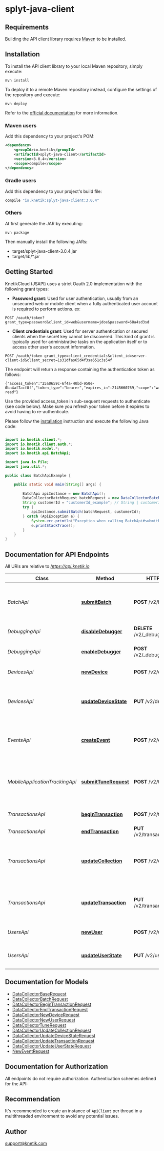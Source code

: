# splyt-java-client

## Requirements

Building the API client library requires [Maven](https://maven.apache.org/) to be installed.

## Installation

To install the API client library to your local Maven repository, simply execute:

```shell
mvn install
```

To deploy it to a remote Maven repository instead, configure the settings of the repository and execute:

```shell
mvn deploy
```

Refer to the [official documentation](https://maven.apache.org/plugins/maven-deploy-plugin/usage.html) for more information.

### Maven users

Add this dependency to your project's POM:

```xml
<dependency>
    <groupId>io.knetik</groupId>
    <artifactId>splyt-java-client</artifactId>
    <version>3.0.4</version>
    <scope>compile</scope>
</dependency>
```

### Gradle users

Add this dependency to your project's build file:

```groovy
compile "io.knetik:splyt-java-client:3.0.4"
```

### Others

At first generate the JAR by executing:

    mvn package

Then manually install the following JARs:

* target/splyt-java-client-3.0.4.jar
* target/lib/*.jar

## Getting Started 

 KnetikCloud (JSAPI) uses a strict Oauth 2.0 implementation with the following grant types: 

* **Password grant**: Used for user authentication, usually from an unsecured web or mobile client when a fully authenticated user account is required to perform actions. ex: 

```curl 
POST /oauth/token?grant_type=password&client_id=web&username=jdoe&password=68a4sd3sd
 ``` 

* **Client credentials grant**: 
 Used for server authentication or secured clients when the secret key cannot be discovered. This kind of grant is typically used for administrative tasks on the application itself or to access other user's account information. 

```curl 
POST /oauth/token grant_type=client_credentials&client_id=server-client-id&client_secret=1s31dfas65d4f3sa651c3s54f 
```  

The endpoint will return a response containing the authentication token as follows: 
```json: 
{"access_token":"25a0659c-6f4a-40bd-950e-0ba4af7acf0f","token_type":"bearer","expires_in":2145660769,"scope":"write read"}
``` 

Use the provided access_token in sub-sequent requests to authenticate (see code below). Make sure you refresh your token before it expires to avoid having to re-authenticate.

Please follow the [installation](#installation) instruction and execute the following Java code:

```java

import io.knetik.client.*;
import io.knetik.client.auth.*;
import io.knetik.model.*;
import io.knetik.api.BatchApi;

import java.io.File;
import java.util.*;

public class BatchApiExample {

    public static void main(String[] args) {
        
        BatchApi apiInstance = new BatchApi();
        DataCollectorBatchRequest batchRequest = new DataCollectorBatchRequest(); // DataCollectorBatchRequest | batchRequest
        String customerId = "customerId_example"; // String | customerId
        try {
            apiInstance.submitBatch(batchRequest, customerId);
        } catch (ApiException e) {
            System.err.println("Exception when calling BatchApi#submitBatch");
            e.printStackTrace();
        }
    }
}

```

## Documentation for API Endpoints

All URIs are relative to *https://api.knetik.io*

Class | Method | HTTP request | Description
------------ | ------------- | ------------- | -------------
*BatchApi* | [**submitBatch**](docs/BatchApi.md#submitBatch) | **POST** /v2/batch | Submit a batch of requests as an array of input models
*DebuggingApi* | [**disableDebugger**](docs/DebuggingApi.md#disableDebugger) | **DELETE** /v2/_debug/{customerId} | Disable debugging via Redis
*DebuggingApi* | [**enableDebugger**](docs/DebuggingApi.md#enableDebugger) | **POST** /v2/_debug/{customerId} | Enable debugging via Redis
*DevicesApi* | [**newDevice**](docs/DevicesApi.md#newDevice) | **POST** /v2/devices | Submit a new device event
*DevicesApi* | [**updateDeviceState**](docs/DevicesApi.md#updateDeviceState) | **PUT** /v2/devices/{id} | Updates the state parameters for the given device
*EventsApi* | [**createEvent**](docs/EventsApi.md#createEvent) | **POST** /v2/events | Creates a single event (a transaction with no duration)
*MobileApplicationTrackingApi* | [**submitTuneRequest**](docs/MobileApplicationTrackingApi.md#submitTuneRequest) | **POST** /v2/tune | Submit mobile application tracking data for Tune applications
*TransactionsApi* | [**beginTransaction**](docs/TransactionsApi.md#beginTransaction) | **POST** /v2/transactions | Begins a new transaction
*TransactionsApi* | [**endTransaction**](docs/TransactionsApi.md#endTransaction) | **PUT** /v2/transactions/{id}/end | Ends the transaction
*TransactionsApi* | [**updateCollection**](docs/TransactionsApi.md#updateCollection) | **POST** /v2/collections | Creates and finalizes a collection of transaction information
*TransactionsApi* | [**updateTransaction**](docs/TransactionsApi.md#updateTransaction) | **PUT** /v2/transactions/{id} | Updates the progress for the given transaction
*UsersApi* | [**newUser**](docs/UsersApi.md#newUser) | **POST** /v2/users | Submit a new user event
*UsersApi* | [**updateUserState**](docs/UsersApi.md#updateUserState) | **PUT** /v2/users/{id} | Updates the entity state for the given user


## Documentation for Models

 - [DataCollectorBaseRequest](docs/DataCollectorBaseRequest.md)
 - [DataCollectorBatchRequest](docs/DataCollectorBatchRequest.md)
 - [DataCollectorBeginTransactionRequest](docs/DataCollectorBeginTransactionRequest.md)
 - [DataCollectorEndTransactionRequest](docs/DataCollectorEndTransactionRequest.md)
 - [DataCollectorNewDeviceRequest](docs/DataCollectorNewDeviceRequest.md)
 - [DataCollectorNewUserRequest](docs/DataCollectorNewUserRequest.md)
 - [DataCollectorTuneRequest](docs/DataCollectorTuneRequest.md)
 - [DataCollectorUpdateCollectionRequest](docs/DataCollectorUpdateCollectionRequest.md)
 - [DataCollectorUpdateDeviceStateRequest](docs/DataCollectorUpdateDeviceStateRequest.md)
 - [DataCollectorUpdateTransactionRequest](docs/DataCollectorUpdateTransactionRequest.md)
 - [DataCollectorUpdateUserStateRequest](docs/DataCollectorUpdateUserStateRequest.md)
 - [NewEventRequest](docs/NewEventRequest.md)


## Documentation for Authorization

All endpoints do not require authorization.
Authentication schemes defined for the API:

## Recommendation

It's recommended to create an instance of `ApiClient` per thread in a multithreaded environment to avoid any potential issues.

## Author

support@knetik.com


